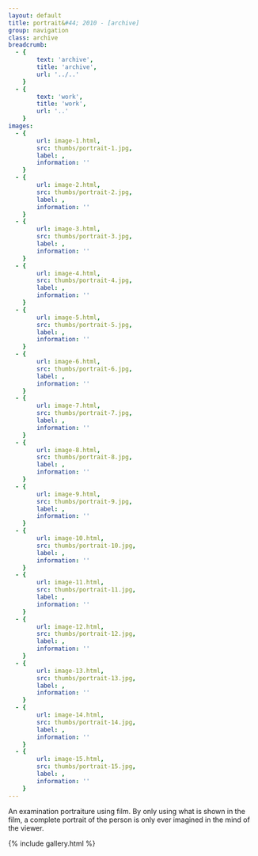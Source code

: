```yaml
---
layout: default
title: portrait&#44; 2010 - [archive]
group: navigation
class: archive
breadcrumb:
  - {
  		text: 'archive',
  		title: 'archive',
  		url: '../..'
	}
  - {
  		text: 'work',
  		title: 'work',
  		url: '..'
	}
images:
  - {
		url: image-1.html, 
		src: thumbs/portrait-1.jpg,
		label: ,
		information: ''
	}
  - {
		url: image-2.html, 
		src: thumbs/portrait-2.jpg,
		label: ,
		information: ''
	}
  - {
		url: image-3.html, 
		src: thumbs/portrait-3.jpg,
		label: ,
		information: ''
	}
  - {
		url: image-4.html, 
		src: thumbs/portrait-4.jpg,
		label: ,
		information: ''
	}
  - {
		url: image-5.html, 
		src: thumbs/portrait-5.jpg,
		label: ,
		information: ''
	}
  - {
		url: image-6.html, 
		src: thumbs/portrait-6.jpg,
		label: ,
		information: ''
	}
  - {
		url: image-7.html, 
		src: thumbs/portrait-7.jpg,
		label: ,
		information: ''
	}
  - {
		url: image-8.html, 
		src: thumbs/portrait-8.jpg,
		label: ,
		information: ''
	}
  - {
		url: image-9.html, 
		src: thumbs/portrait-9.jpg,
		label: ,
		information: ''
	}
  - {
		url: image-10.html, 
		src: thumbs/portrait-10.jpg,
		label: ,
		information: ''
	}
  - {
		url: image-11.html, 
		src: thumbs/portrait-11.jpg,
		label: ,
		information: ''
	}
  - {
		url: image-12.html, 
		src: thumbs/portrait-12.jpg,
		label: ,
		information: ''
	}
  - {
		url: image-13.html, 
		src: thumbs/portrait-13.jpg,
		label: ,
		information: ''
	}
  - {
		url: image-14.html, 
		src: thumbs/portrait-14.jpg,
		label: ,
		information: ''
	}
  - {
		url: image-15.html, 
		src: thumbs/portrait-15.jpg,
		label: ,
		information: ''
	}
---
```


An examination portraiture using film. By only using what is shown in the film, a complete portrait of the person is only ever imagined in the mind of the viewer. 

{% include gallery.html %}
